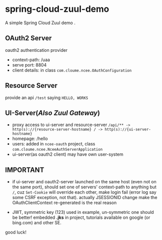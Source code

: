 # spring-cloud-zuul-demo
A simple Spring Cloud Zuul demo . 

## OAuth2 Server

oauth2 authentication provider

* context-path: /uaa
* serve port: 8804
* client details: in class ``com.cloume.ncee.OAuthConfiguration``

## Resource Server

provide an api ``/test`` saying ``HELLO, WORKS``

## UI-Server(*Also Zuul Gateway*)

* proxy access to ui-server and resource-server
``
/api/** -> http(s)://{resource-server-hostname}
/ -> http(s)://{ui-server-hostname}
``
* homepage: /hello
* users: added in ``ncee-oauth`` project, class ``com.cloume.ncee.NceeAuthServerApplication``
* ui-server(as oauth2 client) may have own user-system

## IMPORTANT

* if ui-server and oauth2-server launched on the same host (even not on the same port), should set one of servers' context-path to anything but ``/``, cuz ``Set-Cookie`` will override each other, make login fail (error log say some CSRF exception, not that). actually JSESSIONID change make the OAuthClientContext re-generated is the real reason

* JWT, symmetric key (123) used in example, un-symmetric one should be better! embedded **.jks** in project, tutorials available on google (or bing.com) and other SE.

good luck!

